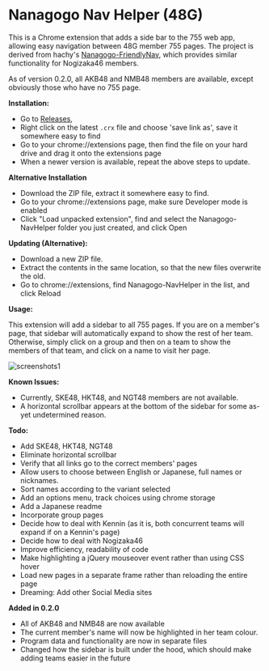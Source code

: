 # Nanagogo Nav Helper (48G)

This is a Chrome extension that adds a side bar to the 755 web app, allowing easy navigation between 48G member 755 pages. The project is derived from hachy's [Nanagogo-FriendlyNav](https://github.com/hachy/Nanagogo-FriendlyNav), which provides similar functionality for Nogizaka46 members.

As of version 0.2.0, all AKB48 and NMB48 members are available, except obviously those who have no 755 page.

**Installation:**

  * Go to [Releases](https://github.com/wlerin/Nanagogo-NavHelper/releases), 
  * Right click on the latest `.crx` file and choose 'save link as', save it somewhere easy to find
  * Go to your chrome://extensions page, then find the file on your hard drive and drag it onto the extensions page
  * When a newer version is available, repeat the above steps to update.

**Alternative Installation**

  * Download the ZIP file, extract it somewhere easy to find. 
  * Go to your chrome://extensions page, make sure Developer mode is enabled
  * Click "Load unpacked extension", find and select the Nanagogo-NavHelper folder you just created, and click Open

**Updating (Alternative):**

  * Download a new ZIP file.
  * Extract the contents in the same location, so that the new files overwrite the old.
  * Go to chrome://extensions, find Nanagogo-NavHelper in the list, and click Reload

**Usage:**

  This extension will add a sidebar to all 755 pages. If you are on a member's page, that sidebar will automatically expand to show the rest of her team. Otherwise, simply click on a group and then on a team to show the members of that team, and click on a name to visit her page.

![screenshots1](http://puu.sh/k79hi/7b6221c91e.jpg)

**Known Issues:**

  * Currently, SKE48, HKT48, and NGT48 members are not available.
  * A horizontal scrollbar appears at the bottom of the sidebar for some as-yet undetermined reason.

**Todo:**

  * Add SKE48, HKT48, NGT48
  * Eliminate horizontal scrollbar
  * Verify that all links go to the correct members' pages
  * Allow users to choose between English or Japanese, full names or nicknames.
  * Sort names according to the variant selected
  * Add an options menu, track choices using chrome storage
  * Add a Japanese readme
  * Incorporate group pages
  * Decide how to deal with Kennin (as it is, both concurrent teams will expand if on a Kennin's page)
  * Decide how to deal with Nogizaka46
  * Improve efficiency, readability of code
  * Make highlighting a jQuery mouseover event rather than using CSS hover
  * Load new pages in a separate frame rather than reloading the entire page
  * Dreaming: Add other Social Media sites

**Added in 0.2.0**

  * All of AKB48 and NMB48 are now available
  * The current member's name will now be highlighted in her team colour.
  * Program data and functionality are now in separate files
  * Changed how the sidebar is built under the hood, which should make adding teams easier in the future
